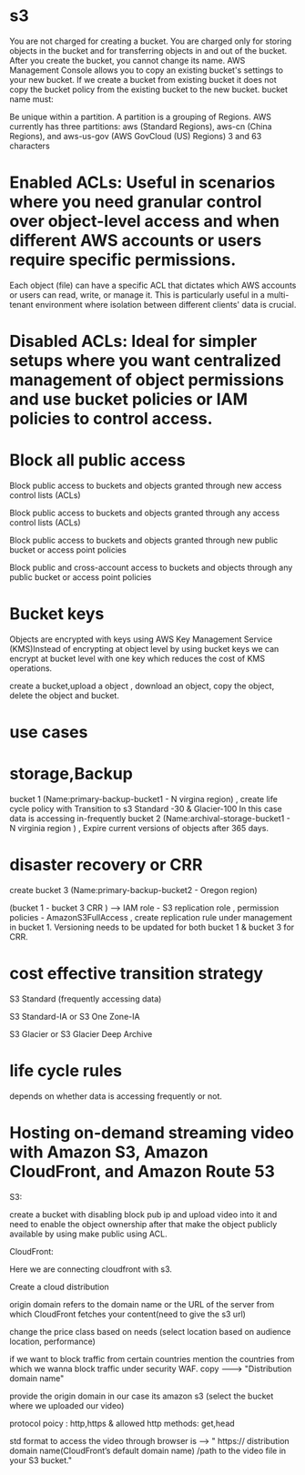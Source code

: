 # s3
You are not charged for creating a bucket. You are charged only for storing objects in the bucket and for transferring objects in and out of the bucket. 
After you create the bucket, you cannot change its name.
AWS Management Console allows you to copy an existing bucket's settings to your new bucket.
If we create a bucket from existing bucket it does not copy the bucket policy from the existing bucket to the new bucket.
bucket name must:

Be unique within a partition. A partition is a grouping of Regions. AWS currently has three partitions: aws (Standard Regions), aws-cn (China Regions), and aws-us-gov (AWS GovCloud (US) Regions)
3 and 63 characters

# Enabled ACLs: Useful in scenarios where you need granular control over object-level access and when different AWS accounts or users require specific permissions.

Each object (file) can have a specific ACL that dictates which AWS accounts or users can read, write, or manage it. This is particularly useful in a multi-tenant environment where isolation between different clients' data is crucial.

# Disabled ACLs: Ideal for simpler setups where you want centralized management of object permissions and use bucket policies or IAM policies to control access.

# Block all public access

Block public access to buckets and objects granted through new access control lists (ACLs)

Block public access to buckets and objects granted through any access control lists (ACLs)

Block public access to buckets and objects granted through new public bucket or access point policies

Block public and cross-account access to buckets and objects through any public bucket or access point policies

# Bucket keys
Objects are encrypted  with keys using AWS Key Management Service (KMS)Instead of encrypting at  object level by using bucket keys we can encrypt at bucket level with one key which  reduces the cost of KMS operations.

create a bucket,upload a object , download an object, copy the object, delete the object and bucket.

# use cases




# storage,Backup
bucket 1 (Name:primary-backup-bucket1  -  N virgina region) , create life cycle policy with Transition to  s3 Standard -30 & Glacier-100
In this case data is accessing in-frequently
bucket 2 (Name:archival-storage-bucket1 - N virginia region ) , Expire current versions of objects after 365 days.

# disaster recovery or CRR
 create bucket 3 (Name:primary-backup-bucket2 - Oregon region)


(bucket 1 - bucket 3 CRR ) --> IAM role - S3 replication role , permission policies - AmazonS3FullAccess , create  replication rule under management in bucket 1.
Versioning needs to be updated for both bucket 1 & bucket 3 for CRR.

# cost effective transition strategy

 S3 Standard (frequently accessing data)

 S3 Standard-IA or S3 One Zone-IA

 S3 Glacier or S3 Glacier Deep Archive

 # life cycle rules
 depends on whether data is accessing frequently or not.

# Hosting on-demand streaming video with Amazon S3, Amazon CloudFront, and Amazon Route 53
 S3:

create a bucket with disabling block pub ip and upload  video into it and need to enable the object ownership after that make the object publicly available by using make public using ACL.

CloudFront:
 
 Here we are connecting cloudfront with s3.
 
 Create a cloud distribution

origin domain refers to the domain name or the URL of the server from which CloudFront fetches your content(need to give the s3 url)

change the price class based on needs (select location based on audience location, performance)

 if we want to block traffic from certain countries mention the countries from which we wanna block traffic under security WAF.
 copy  --->  "Distribution domain name"

 provide the origin domain in our case its amazon s3 (select the bucket where we uploaded our video)

 protocol poicy : http,https & allowed http methods: get,head

 std format to access the video through browser is --> " https:// distribution domain name(CloudFront’s default domain name) /path to the video file in your S3 bucket."











